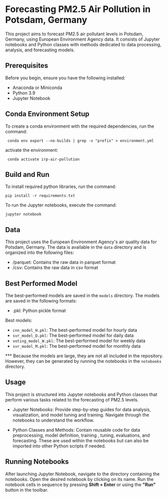 # Forecasting PM2.5 Air Pollution in Potsdam, Germany

This project aims to forecast PM2.5 air pollutant levels in Potsdam, Germany, using European Environment Agency data. 
It consists of Jupyter notebooks and Python classes with methods dedicated to data processing, analysis, and forecasting models.


## Prerequisites

Before you begin, ensure you have the following installed:

- Anaconda or Miniconda
- Python 3.9
- Jupyter Notebook


## Conda Environment Setup

To create a conda environment with the required dependencies, run the command:

``` conda env export --no-builds | grep -v "prefix" > environment.yml```

activate the environment:

``` conda activate irp-air-pollution```


## Build and Run

To install required python libraries, run the command:  

``` pip install -r requirements.txt ```

To run the Jupyter notebooks, execute the command:

``` jupyter notebook ```

## Data

This project uses the European Environment Agency's air quality data for Potsdam, Germany. 
The data is available in the `data` directory and is organized into the following files:
* /parquet: Contains the raw data in parquet format
* /csv: Contains the raw data in csv format


## Best Performed Model

The best-performed models are saved in the `models` directory. The models are saved in the following formats:
* .pkl: Python pickle format


Best models:
* `cnn_model_H.pkl`: The best-performed model for hourly data
* `svr_model_D.pkl`: The best-performed model for daily data
* `voting_model_W.pkl`: The best-performed model for weekly data
* `svr_model_M.pkl`: The best-performed model for monthly data

*** Because the models are large, they are not all included in the repository. However, they can be generated by running the notebooks in the `notebooks` directory.

## Usage
This project is structured into Jupyter notebooks and Python classes that perform various tasks related to the forecasting of PM2.5 levels. 

* Jupyter Notebooks: Provide step-by-step guides for data analysis, visualization, and model tuning and training. Navigate through the notebooks to understand the workflow.

* Python Classes and Methods: Contain reusable code for data preprocessing, model definition, training , tuning, evaluations, and forecasting. These are used within the notebooks but can also be imported into other Python scripts if needed.

## Running Notebooks
After launching Jupyter Notebook, navigate to the directory containing the notebooks. Open the desired notebook by clicking on its name.
Run the notebook cells in sequence by pressing **Shift + Enter** or using the **"Run"** button in the toolbar.